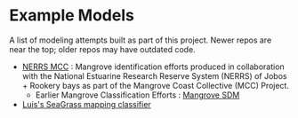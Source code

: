 # Example Models
A list of modeling attempts built as part of this project.
Newer repos are near the top; older repos may have outdated code.

* [NERRS MCC](https://code.earthengine.google.com/?accept_repo=users/tylarmurray/nerrs) : Mangrove identification efforts produced in collaboration with the National Estuarine Research Reserve System (NERRS) of Jobos + Rookery bays as part of the Mangrove Coast Collective (MCC) Project.
    * Earlier Mangrove Classification Efforts : [Mangrove SDM](https://code.earthengine.google.com/?accept_repo=users/tylarmurray/mangrove_sdm)
* [Luis's SeaGrass mapping classifier](https://code.earthengine.google.com/45f70c2135d384157effe10bedcc2b86)
